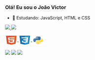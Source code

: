 ### Olá! Eu sou o João Victor

- 🌱  Estudando: JavaScript, HTML e CSS


<div> 
    <a href="https://github.com/rzendejv">
    <img height="180em" src="https://github-readme-stats.vercel.app/api?username=rzendejv&show_icons=true&theme=dark#gh-dark-mode-only" />
    <img height="180em" src="https://github-readme-stats.vercel.app/api?username=rzendejv&show_icons=true&theme=default#gh-light-mode-only" />
</div>
<div style="display: inline_block"><br>
    <img align="center" alt="Rafa-HTML" height="30" width="40" src="https://raw.githubusercontent.com/devicons/devicon/master/icons/html5/html5-original.svg">
    <img align="center" alt="Rafa-CSS" height="30" width="40" src="https://raw.githubusercontent.com/devicons/devicon/master/icons/css3/css3-original.svg">
    <img align="center" alt="Rafa-Python" height="30" width="40" src="https://raw.githubusercontent.com/devicons/devicon/master/icons/python/python-original.svg">
</div>
  <br>
<div> 
    <a href="https://www.instagram.com/j.rezende01/" target="_blank"><img src="https://img.shields.io/badge/-Instagram-%23E4405F?style=for-the-badge&logo=instagram&logoColor=white" target="_blank"></a>
    <a href="https://discord.com/channels/@me" target="_blank"><img src="https://img.shields.io/badge/Discord-7289DA?style=for-the-badge&logo=discord&logoColor=white"  target="_blank"></a> 
    <a href="https://www.linkedin.com/in/jo%C3%A3o-rezende-9501881a1/" target="_blank"><img src="https://img.shields.io/badge/-LinkedIn-%230077B5?style=for-the-badge&logo=linkedin&logoColor=white" target="_blank"></a> 
 </div>
